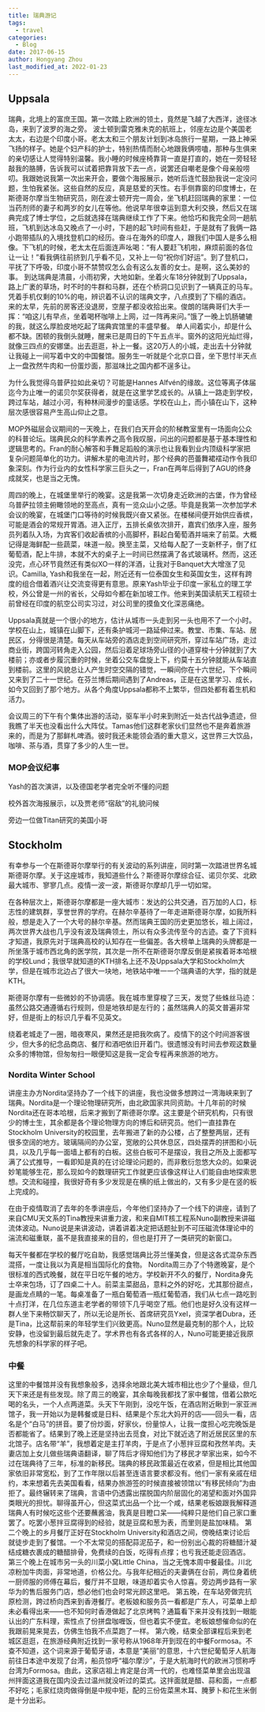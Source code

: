 ```yaml
---
title: 瑞典游记
tags:
  - travel
categories:
  - Blog
date: 2017-06-15
author: Hongyang Zhou
last_modified_at: 2022-01-23
---
```


## Uppsala

瑞典，北境上的富庶王国。第一次踏上欧洲的领土，竟然是飞越了大西洋，途径冰岛，来到了波罗的海之旁。
波士顿到雷克雅未克的航班上，邻座左边是个美国老太太，右边是个印度小哥。老太太和三个朋友计划到冰岛旅行一星期，一路上神采飞扬的样子。她是个妇产科的护士，特别热情而耐心地跟我俩唠嗑，那种与生俱来的亲切感让人觉得特别温馨。我小睡的时候座椅靠背一直是打直的，她在一旁轻轻敲我的胳膊，告诉我可以试着把靠背放下去一点，说罢还自嘲老是像个母亲般唠叨。我跟她说我第一次出来开会，要做个海报展示，她听后连忙鼓励我说一定没问题，生怕我紧张。这些自然的反应，真是慈爱的天性。右手侧靠窗的印度博士，在斯德哥尔摩当生物研究员，刚在波士顿开完一周会，坐飞机赶回瑞典的家里：一位当药剂师的妻子和两岁的女儿在等他。他说早年很幸运到意大利交换，然后又在瑞典完成了博士学位，之后就选择在瑞典继续工作了下来。他恰巧和我完全同一趟航班，飞机到达冰岛又晚点了一小时，下趟的起飞时间有些赶，于是就有了我俩一路小跑带插队的入境找登机口的经历。奋斗在海外的印度人，跟我们中国人是多么相像。下飞机的时候，老太太在后面连声吆喝：“有人要赶飞机啦，麻烦前面的各位让一让！”看我俩往前挤到几乎看不见，又补上一句“祝你们好运”。到了登机口，平抚了下呼吸，印度小哥不禁赞叹怎么会有这么友善的女士。是啊，这么美妙的事。
到达瑞典是清晨，小雨初霁，大地如新。坐着火车18分钟就到了Uppsala，路上广袤的草场，时不时的牛群和马群，还在个桥洞口见识到了一辆真正的马车。凭着手机仅剩的10%的电，辨识着不认识的瑞典文字，八点摸到了下榻的酒店。来的太早，先前的房客还没退房，空屋子都没收拾出来。俊朗的瑞典哥们大手一挥：“咱这儿有早点，坐着喝杯咖啡上上网，过一阵再来问。”饿了一晚上饥肠辘辘的我，就这么厚脸皮地吃起了瑞典宾馆里的丰盛早餐。
单人间着实小，却是什么都不缺。困顿的我倒头就睡，醒来已是周日的下午五点半。窗外的这阳光灿烂得，就像三四点的安娜堡。出去逛逛，补上一餐。这20万人的小城，走出去十分钟就让我碰上一间写着中文的中国餐馆。服务生一听就是个北京口音，坐下思忖半天点上一盘孜然牛肉和一份蛋炒面，那滋味比之国内都不逞多让。

为什么我觉得乌普萨拉如此亲切？可能是Hannes Alfvén的缘故。这位等离子体届迄今为止唯一的诺贝尔奖获得者，就是在这里学艺成长的。从镇上一路走到学校，跨过车站，越过小河，有种林间漫步的童话感。学校在山上，而小镇在山下，这种层次感很容易产生高山仰止之意。

MOP外磁层会议期间的一天晚上，在我们白天开会的阶梯教室里有一场面向公众的科普论坛。瑞典民众的科学素养之高令我叹服，问出的问题都是基于基本理性和逻辑思考的。Fran的耐心解答和手舞足蹈般的演示也让我看到业内顶级科学家把复杂问题简单化的功力。讲解木星的电流片时，那个经典的芭蕾舞裙䙓动作令我印象深刻。作为行业内的女性科学家三巨头之一，Fran在两年后得到了AGU的终身成就奖，也是当之无愧。

周四的晚上，在城堡里举行的晚宴。这是我第一次切身走近欧洲的古堡，作为曾经乌普萨拉领主俯瞰领地的至高点，真有一览众山小之感。毕竟是我第一次参加学术会议的晚宴，在城堡门口等待的时候我既兴奋又紧张。在楼梯间便开始供应香槟，可能是酒会的常规开胃酒。进入正厅，五排长桌依次排开，嘉宾们依序入座，服务员列着队入场，为宾客们收起香槟的小高脚杯，斟起白葡萄酒并端来了前菜。大概记得是海鲜配一些蔬菜，味道一般。换至主菜，又给每人配了一支新杯子，倒了红葡萄酒，配上牛排，本就不大的桌子上一时间已然摆满了各式玻璃杯。然而，这还没完，点心环节竟然还有类似XO一样的洋酒，让我对于Banquet大大增涨了见识。Camilla, Yash和我坐在一起，附近还有一位泰国女生和英国女生，这样有跨度的组合借着酒兴让交流变得更有意思。原来Yash毕业于印度一家私立的理工学校，外公曾是一州的省长，父母如今都在新加坡工作。他来到美国读航天工程硕士前曾经在印度的航空公司实习过，对公司里的摸鱼文化深恶痛绝。

Uppsala真就是一个很小的地方，估计从城市一头走到另一头也用不了一个小时。学校在山上，城镇在山脚下，还有条护城河一路延伸过来。教堂、市集、车站、居民区，分得很是清楚。每天从车站旁的酒店走到空间研究所，穿过车站广场，走过商业街，跨国河转角走入公园，然后沿着足球场旁山径的小道穿梭十分钟就到了大楼前；亦或者步履沉重的时候，坐着公交车盘旋上下，约莫十五分钟就能从车站直到楼前。这里的风貌总让人产生时空交隔的错觉，一瞬间你在十六世纪，下个瞬间又来到了二十一世纪。在芬兰博后期间遇到了Andreas，正是在这里学习、成长，如今又回到了那个地方。从各个角度Uppsala都称不上繁华，但四处都有着生机和活力。

会议周三的下午有个集体出游的活动，驱车半小时来到附近一处古代战争遗迹，但我瞧了半天也没看出什么大阵仗。Tamas他们这群老家伙们显然也不是奔着旅游来的，而是为了那鲜札啤酒。彼时我还未能领会酒的重大意义，这世界三大饮品，咖啡、茶与酒，贯穿了多少的人生一世。

### MOP会议纪事

Yash的首次演讲，以及德国老学者完全听不懂的问题

校外首次海报展示，以及贾老师“宿敌”的礼貌问候

旁边一位做Titan研究的美国小哥

## Stockholm

有幸参与一个在斯德哥尔摩举行的有关波动的系列讲座，同时第一次踏进世界名城斯德哥尔摩。关于这座城市，我知道些什么？斯德哥尔摩综合征、诺贝尔奖、北欧最大城市、寥寥几点。疫情一波一波，斯德哥尔摩却几乎一切如常。

在各种层次上，斯德哥尔摩都是一座大城市：发达的公共交通，百万加的人口，标志性的建筑群，享誉世界的学府。在赫尔辛基待了一年走进斯德哥尔摩，如我所料般，想是走入了一个大号的赫尔辛基。然而瑞典王国的历史更加悠长，祖上阔过，两次世界大战也几乎没有波及瑞典领土，所以有众多流传至今的古迹。查了下资料才知道，我原先对于瑞典高校的认知存在一些偏差。各大榜单上瑞典的头牌都是一所坐落于城市西北角的医学院，其次是一所不在斯德哥尔摩反倒是紧挨着哥本哈根的学校Lund；我很早就知道的KTH排名上还不及Uppsala大学和Stockholm大学，但是在城市北边占了很大一块地，地铁站中唯一一个瑞典语的大学，指的就是KTH。

斯德哥尔摩有一些微妙的不协调感。我在城市里穿梭了三天，发觉了些蛛丝马迹：虽然公路交通遵循右行规则，但是地铁却是左行的；虽然瑞典人的英文普遍非常好，但是街上的标识几乎看不见英文。

绕着老城走了一圈，暗夜寒风，果然还是把我吹病了。疫情下的这个时间游客很少，但大多的纪念品商店、餐厅和酒吧依旧开着门。很遗憾没有时间去参观这数量众多的博物馆，但匆匆扫一眼便知这是我一定会专程再来旅游的地方。

### Nordita Winter School

讲座主办方Nordita坚持办了一个线下的讲座，我也没做多想跨过一湾海峡来到了瑞典。Nordita是一个理论物理研究所，由北欧国家共同资助。十几年前的时候Nordita还在哥本哈根，后来才搬到了斯德哥尔摩。这主要是个研究机构，只有很少的博士生，其余都是各个理论物理方向的博后和研究员。他们一直挂靠在Stockholm University的校园里，去年搬进了新的办公楼，占了整整两层，还有很多空阔的地方。玻璃隔间的办公室，宽敞的公共休息区，四处摆弄的拼图和小玩具，以及几乎每一面墙上都有的白板。这些白板可不是摆设，我目之所及上面都写满了公式推导，一看即知是真的在讨论理论问题的，而非敷衍忽悠大众的。如果说妙笔能够生花，那么现如今的数理研究工作就更应该像这样让人们能自由地探索思想。交流和碰撞，我很好奇有多少发现是在横的纸上做出的，又有多少是在竖的板上完成的。

在由于疫情取消了去年的冬季讲座后，今年他们坚持办了一个线下的讲座，请到了来自CMU天文系的Tina教授来讲重力波，和来自MIT核工程系Nuno副教授来讲磁流体波动。Nuno说是来讲波动，讲着讲着决定把话题扯到不可压磁流体理论中的湍流和磁重联，虽不是我直接来的目的，但也是打开了一类研究的新窗口。

每天午餐都在学校的餐厅吃自助，我感觉瑞典比芬兰懂美食，但是这各式混杂东西混搭，一度让我以为真是相当国际化的食物。
Nordita周三办了个特邀晚宴，是个很标准的西式晚餐，就在平日吃午餐的地方。学校新开不久的餐厅，Nordita身先士卒来包场，订了四桌二十人。前菜主菜甜品，意料之外的好吃，尤其那份甜点，是画龙点睛的一笔。每桌准备了一瓶白葡萄酒一瓶红葡萄酒，我们从七点一路吃到十点打洋，在几位东道主老学者的带领下几乎喝空了瓶。他们也是好久没有这样一群人坐下来畅饮聊天了，所以无论是所长、首席研究员Yxel，资深学者Dubra，还是Tina，比这帮前来的年轻学生们兴致更高。Nuno显然是最克制的那个人，比较安静，也没留到最后就先走了。学术界也有各式各样的人，Nuno可能更接近我原先想象的科学家的样子吧。

### 中餐

这里的中餐馆并没有我想象般多，选择余地跟北美大城市相比也少了个量级，但几天下来还是有些发现。除了周三的晚宴，其余每晚我都找了家中餐馆，借着公款吃喝的名头，一个人点两道菜。头天下午刚到，没吃午饭，在酒店附近瞅到一家亚洲馆子，我一开始以为是韩餐或是日料、结果是个东北大妈开的店——回头一看，店名是个“白马”的拼音。要了份炒面，好家伙，份量惊人，让我一度担心吃完晚饭是否都能省了。结果到了晚上还是坚持出去觅食，对比下就近选了附近居民区里的东北馆子。店名带“羊”，我想着定是主打羊肉，于是点了小葱拌豆腐和孜然羊肉。夫妻店加上女儿做些瑞典语翻译，聊了阵后才得知他们为了移民才举家出来，如今不过在瑞典待了三年，标准的新移民。瑞典的移民政策最近在收紧，但是相比其他国家依旧非常宽松，到了工作年限以后甚至连语言要求都没有。他们一家有亲戚在纽约，本来想着先去美国看看，结果办旅游签的时候直接被领馆以“有移民倾向”为由拒了。最终辗转来了瑞典，言语中仍透露出摆脱国内阶层固化的渴望和面对外国异类眼光的担忧。聊得虽开心，但这菜式出品一个比一个咸，结果老板娘跟我解释道瑞典人有时候吃这些个还要蘸酱油，我真是目瞪口呆——纯粹只是他们自己家口重罢了。吃罢小葱拌豆腐得到的经验，就是豆腐和葱为表，而里则是盐加味精。
第二个晚上的乡月餐厅正好在Stockholm University和酒店之间，傍晚结束讨论后就徒步走到了餐馆。一个不太常见的搭配蒜泥茄子，和一份别出心裁的将糖醋汁凝结成糖衣裹成的糖醋排骨，免费续的白饭，吃得有点撑；也亏我还能走回酒店。
第三个晚上在城市另一头的川菜小窝Little China，当之无愧本周中餐最佳。川北凉粉加牛肉面，非常地道，价格公允。与我年纪相近的夫妻俩在台前，两位身着统一厨师服的师傅在幕后，餐厅并不显眼，味道却着实令人惊喜。旁边两步路有一家华为的售后服务门店，想必他们也会时常光顾这里吧。
第五晚，在车站旁做完抗原检测，跨过桥向西来到香港餐厅。老板娘和服务员一看都是广东人，可菜单上却未必看得出来——也不知何时香港做起了北京烤鸭？通篇看下来并没有找到一眼能认出的广东料理，索性点了份拼盘咖喱饭，但也着实不便宜。老板娘想催命似的在我跟前晃来晃去，仿佛生怕我不点菜跑了一样。
第六晚，结束全部课程后来到老城区逛逛，在旅游经典附近找到一家号称从1968年开到现在的中餐Formosa。不查不知道，这个词来源于葡萄牙语，本意是“美丽”的意思，十六世纪葡萄牙人航海前往日本途中发现了台湾，船员惊呼“福尔摩沙”，于是大航海时代的欧洲习惯称呼台湾为Formosa。由此，这家店祖上肯定是台湾一代的，也难怪菜单里会出现温州拌面这道我在国内没去过温州就没听过的菜式。这拌面就是醋、蒜和面，一点都不好吃；毛家红烧肉做得倒是中规中矩，配的三份佐菜黑木耳、腌萝卜和花生米倒是十分出彩。
